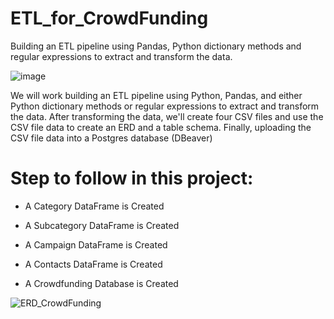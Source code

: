 # ETL_for_CrowdFunding
Building an ETL pipeline using Pandas, Python dictionary methods and regular expressions to extract and transform the data. 

![image](https://github.com/T800-101A/ETL_for_CrowdFunding/assets/122810519/28cfc34a-dfbb-4dd4-8e44-00b6e349633e)


We will work building an ETL pipeline using Python, Pandas, and either Python dictionary methods or regular expressions to extract and transform the data. After transforming the data, we'll create four CSV files and use the CSV file data to create an ERD and a table schema. Finally, uploading the CSV file data into a Postgres database (DBeaver)

# Step to follow in this project: 


  - A Category DataFrame is Created 

  - A Subcategory DataFrame is Created 

  - A Campaign DataFrame is Created 

  - A Contacts DataFrame is Created
    
  - A Crowdfunding Database is Created


![ERD_CrowdFunding](https://github.com/T800-101A/ETL_for_CrowdFunding/assets/122810519/31a51a10-9d7e-4989-a775-6dfd548b8181)




